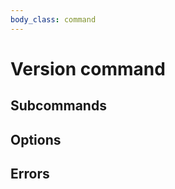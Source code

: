 ```yaml
---
body_class: command
---
```


# Version command

<section>

</section>

<section>

## Subcommands

</section>

<section>

## Options

</section>

<section>

## Errors

</section>
